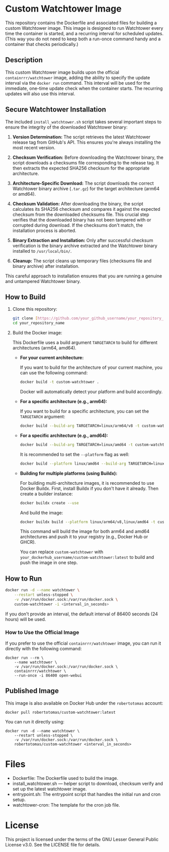 # Custom Watchtower Image

This repository contains the Dockerfile and associated files for building a custom Watchtower image.  This image is designed to run Watchtower every time the container is started, and a recurring interval for scheduled updates. (This way you do not need to keep both a run-once command handy and a container that checks periodically.)

## Description

This custom Watchtower image builds upon the official `containrrr/watchtower` image, adding the ability to specify the update interval via the `docker run` command. This interval will be used for the immediate, one-time update check when the container starts.  The recurring updates will also use this interval.

## Secure Watchtower Installation

The included `install_watchtower.sh` script takes several important steps to ensure the integrity of the downloaded Watchtower binary:

1.  **Version Determination:** The script retrieves the latest Watchtower release tag from GitHub's API. This ensures you're always installing the most recent version.

2.  **Checksum Verification:** Before downloading the Watchtower binary, the script downloads a checksums file corresponding to the release tag.  It then extracts the expected SHA256 checksum for the appropriate architecture.

3.  **Architecture-Specific Download:** The script downloads the correct Watchtower binary archive (`.tar.gz`) for the target architecture (arm64 or amd64).

4.  **Checksum Validation:** After downloading the binary, the script calculates its SHA256 checksum and compares it against the expected checksum from the downloaded checksums file.  This crucial step verifies that the downloaded binary has not been tampered with or corrupted during download.  If the checksums don't match, the installation process is aborted.

5.  **Binary Extraction and Installation:** Only after successful checksum verification is the binary archive extracted and the Watchtower binary installed to `/usr/local/bin/`.

6.  **Cleanup:** The script cleans up temporary files (checksums file and binary archive) after installation.

This careful approach to installation ensures that you are running a genuine and untampered Watchtower binary.

## How to Build

1.  Clone this repository:

    ```bash
    git clone [https://github.com/your_github_username/your_repository_name.git](https://github.com/your_github_username/your_repository_name.git)
    cd your_repository_name
    ```

2.  Build the Docker image:

    This Dockerfile uses a build argument `TARGETARCH` to build for different architectures (arm64, amd64).

    *   **For your current architecture:**

        If you want to build for the architecture of your current machine, you can use the following command:

        ```bash
        docker build -t custom-watchtower .
        ```

        Docker will automatically detect your platform and build accordingly.

    *   **For a specific architecture (e.g., arm64):**

        If you want to build for a specific architecture, you can set the `TARGETARCH` argument:

        ```bash
        docker build --build-arg TARGETARCH=linux/arm64/v8 -t custom-watchtower .
        ```

    *   **For a specific architecture (e.g., amd64):**

        ```bash
        docker build --build-arg TARGETARCH=linux/amd64 -t custom-watchtower .
        ```

        It is recommended to set the `--platform` flag as well:

        ```bash
        docker build --platform linux/amd64 --build-arg TARGETARCH=linux/amd64 -t custom-watchtower .
        ```

    *   **Building for multiple platforms (using Buildx):**

        For building multi-architecture images, it is recommended to use Docker Buildx. First, install Buildx if you don't have it already. Then create a builder instance:

        ```bash
        docker buildx create --use
        ```

        And build the image:

        ```bash
        docker buildx build --platform linux/arm64/v8,linux/amd64 -t custom-watchtower --push .
        ```

        This command will build the image for both arm64 and amd64 architectures and push it to your registry (e.g., Docker Hub or GHCR).

        You can replace `custom-watchtower` with `your_dockerhub_username/custom-watchtower:latest` to build and push the image in one step.

## How to Run

```bash
docker run -d --name watchtower \
    --restart unless-stopped \
    -v /var/run/docker.sock:/var/run/docker.sock \
    custom-watchtower -i <interval_in_seconds>
```

If you don't provide an interval, the default interval of 86400 seconds (24 hours) will be used.

### How to Use the Official Image
If you prefer to use the official `containrrr/watchtower` image, you can run it directly with the following command:

```
docker run --rm \
    --name watchtower \
    -v /var/run/docker.sock:/var/run/docker.sock \
    containrrr/watchtower \
    --run-once -i 86400 open-webui
```

## Published Image

This image is also available on Docker Hub under the `robertotomas` account:

```
docker pull robertotomas/custom-watchtower:latest
```
You can run it directly using:

```
docker run -d --name watchtower \
    --restart unless-stopped \
    -v /var/run/docker.sock:/var/run/docker.sock \
    robertotomas/custom-watchtower <interval_in_seconds>
```

# Files

- Dockerfile: The Dockerfile used to build the image.
- install_watchtower.sh — helper script to download, checksum verify and set up the latest watchtower image.
- entrypoint.sh: The entrypoint script that handles the initial run and cron setup.
- watchtower-cron: The template for the cron job file.

# License
This project is licensed under the terms of the GNU Lesser General Public License v3.0. See the LICENSE file for details.


